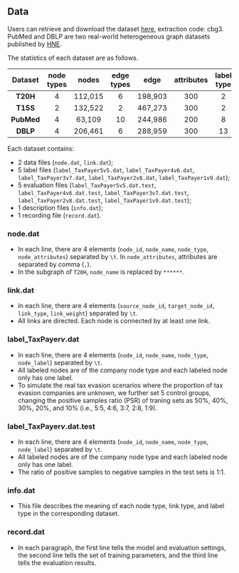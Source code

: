 ## Data

Users can retrieve and download the dataset <a href="https://pan.baidu.com/s/1dRLcV_wWEjlZJI4hiAbr7A">here</a>, extraction code: cbg3. PubMed and DBLP are two real-world heterogeneous graph datasets published by <a href="https://arxiv.org/pdf/2004.00216.pdf">HNE</a>.

The statistics of each dataset are as follows.

| **Dataset** | node types |  nodes  | edge types |  edge   | attributes | label type |
| :---------: | :--------: | :-----: | :--------: | :-----: | :--------: | :--------: |
|  **T20H**   |     4      | 112,015 |     6      | 198,903 |    300     |     2      |
|  **T15S**   |     2      | 132,522 |     2      | 467,273 |    300     |     2      |
|  **PubMed**   |     4      | 63,109 |     10      | 244,986 |    200     |     8      |
|  **DBLP**   |     4      | 206,461 |     6      | 288,959 |    300     |     13      |

Each dataset contains:
- 2 data files (```node.dat```, ```link.dat```);
- 5 label files (```label_TaxPayer5v5.dat```, ```label_TaxPayer4v6.dat```, ```label_TaxPayer3v7.dat```, ```label_TaxPayer2v8.dat```, ```label_TaxPayer1v9.dat```);
- 5 evaluation files (```label_TaxPayer5v5.dat.test```, ```label_TaxPayer4v6.dat.test```, ```label_TaxPayer3v7.dat.test```, ```label_TaxPayer2v8.dat.test```, ```label_TaxPayer1v9.dat.test```);
- 1 description files (```info.dat```);
- 1 recording file (```record.dat```).

### node.dat

- In each line, there are 4 elements (```node_id```, ```node_name```, ```node_type```, ```node_attributes```) separated by ```\t```. In ```node_attributes```, attributes are separated by comma (```,```).
- In the subgraph of ```T20H```, ```node_name``` is replaced by ```******```.

### link.dat

- In each line, there are 4 elements (```source_node_id```, ```target_node_id```, ```link_type```, ```link_weight```) separated by ```\t```.
- All links are directed. Each node is connected by at least one link.

### label_TaxPayer*v*.dat

- In each line, there are 4 elements (```node_id```, ```node_name```, ```node_type```, ```node_label```) separated by ```\t```.
- All labeled nodes are of the company node type and each labeled node only has one label.
- To simulate the real tax evasion scenarios where the proportion of tax evasion companies are unknown, we further set 5 control groups, changing the positive samples ratio (PSR) of traning sets as 50\%, 40\%, 30\%, 20\%, and 10\% (i.e., 5:5, 4:6, 3:7, 2:8, 1:9).

### label_TaxPayer*v*.dat.test

- In each line, there are 4 elements (```node_id```, ```node_name```, ```node_type```, ```node_label```) separated by ```\t```.
- All labeled nodes are of the company node type and each labeled node only has one label.
- The ratio of positive samples to negative samples in the test sets is 1:1.

### info.dat

- This file describes the meaning of each node type, link type, and label type in the corresponding dataset.

### record.dat

- In each paragraph, the first line tells the model and evaluation settings, the second line tells the set of training parameters, and the third line tells the evaluation results.
